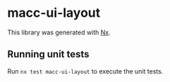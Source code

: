 # macc-ui-layout

This library was generated with [Nx](https://nx.dev).

## Running unit tests

Run `nx test macc-ui-layout` to execute the unit tests.
